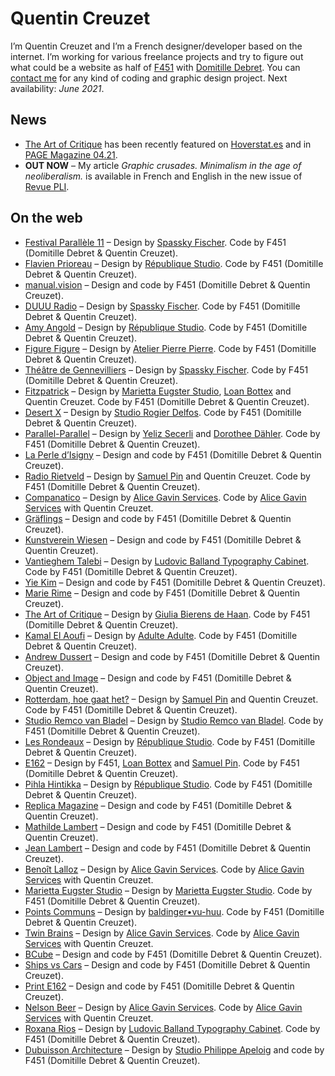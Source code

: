 # Quentin Creuzet

I’m Quentin Creuzet and I’m a French designer/developer based on the internet. I’m working for various freelance projects and try to figure out what could be a website as half of [F451](https://f451.faith) with [Domitille Debret](http://domitilledebret.net).
You can [contact me](mailto:quentin@f451.faith) for any kind of coding and graphic design project. Next availability: _June 2021_.

## News

- [The Art of Critique](https://theartofcritique.rietveldacademie.nl) has been recently featured on [Hoverstat.es](https://www.hoverstat.es/features/the-art-of-critique) and in [PAGE Magazine 04.21](https://page-online.de).
- **OUT NOW** – My article _Graphic crusades. Minimalism in the age of neoliberalism._ is available in French and English in the new issue of [Revue PLI](https://pli-editions.com).

## On the web

- [Festival Parallèle 11](https://festival11.plateformeparallele.com/programme) – Design by [Spassky Fischer](http://spassky-fischer.fr). Code by F451 (Domitille Debret & Quentin Creuzet).
- [Flavien Prioreau](https://flavienprioreau.com) – Design by [République Studio](https://www.republique.studio). Code by F451 (Domitille Debret & Quentin Creuzet).
- [manual.vision](https://manual.vision) – Design and code by F451 (Domitille Debret & Quentin Creuzet).
- [DUUU Radio](https://duuuradio.fr) – Design by [Spassky Fischer](http://spassky-fischer.fr). Code by F451 (Domitille Debret & Quentin Creuzet).
- [Amy Angold](https://amyangold.com) – Design by [République Studio](https://www.republique.studio). Code by F451 (Domitille Debret & Quentin Creuzet).
- [Figure Figure](https://figurefigure.fr) – Design by [Atelier Pierre Pierre](http://pierre-pierre.com). Code by F451 (Domitille Debret & Quentin Creuzet).
- [Théâtre de Gennevilliers](https://theatredegennevilliers.fr) – Design by [Spassky Fischer](http://spassky-fischer.fr). Code by F451 (Domitille Debret & Quentin Creuzet).
- [Fitzpatrick](https://fitzpatrick.gallery) – Design by [Marietta Eugster Studio](https://mariettaeugster.com), [Loan Bottex](https://loanbottex.tumblr.com) and Quentin Creuzet. Code by F451 (Domitille Debret & Quentin Creuzet).
- [Desert X](https://desertx.org) – Design by [Studio Rogier Delfos](https://rogierdelfos.net). Code by F451 (Domitille Debret & Quentin Creuzet).
- [Parallel-Parallel](https://parallel-parallel.com) – Design by [Yeliz Secerli](http://yelizsecerli.com) and [Dorothee Dähler](https://dorotheedaehler.ch). Code by F451 (Domitille Debret & Quentin Creuzet).
- [La Perle d’Isigny](https://laperledisigny.fr) – Design and code by F451 (Domitille Debret & Quentin Creuzet).
- [Radio Rietveld](https://radio.rietveldacademie.nl) – Design by [Samuel Pin](http://samuelpin.fr) and Quentin Creuzet. Code by F451 (Domitille Debret & Quentin Creuzet).
- [Companatico](https://companatico.com) – Design by [Alice Gavin Services](http://alicegavin.xyz). Code by [Alice Gavin Services](http://alicegavin.xyz) with Quentin Creuzet.
- [Gräflings](https://grafling.org) – Design and code by F451 (Domitille Debret & Quentin Creuzet).
- [Kunstverein Wiesen](http://kunstverein-wiesen.de) – Design and code by F451 (Domitille Debret & Quentin Creuzet).
- [Vantieghem Talebi](https://vantieghemtalebi.com) – Design by [Ludovic Balland Typography Cabinet](http://ludovic-balland.com). Code by F451 (Domitille Debret & Quentin Creuzet).
- [Yie Kim](https://yiekim.com) – Design and code by F451 (Domitille Debret & Quentin Creuzet).
- [Marie Rime](https://marierime.com) – Design and code by F451 (Domitille Debret & Quentin Creuzet).
- [The Art of Critique](https://theartofcritique.rietveldacademie.nl) – Design by [Giulia Bierens de Haan](https://www.giuliabierensdehaan.com). Code by F451 (Domitille Debret & Quentin Creuzet).
- [Kamal El Aoufi](https://kamalelaoufi.com) – Design by [Adulte Adulte](http://www.adulte-adulte.fr). Code by F451 (Domitille Debret & Quentin Creuzet).
- [Andrew Dussert](http://andrewdussert.com) – Design and code by F451 (Domitille Debret & Quentin Creuzet).
- [Object and Image](https://object-image.com) – Design and code by F451 (Domitille Debret & Quentin Creuzet).
- [Rotterdam, hoe gaat het?](https://rotterdamhoegaathet.nl) – Design by [Samuel Pin](http://samuelpin.fr) and Quentin Creuzet. Code by F451 (Domitille Debret & Quentin Creuzet).
- [Studio Remco van Bladel](https://remcovanbladel.nl) – Design by [Studio Remco van Bladel](https://remcovanbladel.nl). Code by F451 (Domitille Debret & Quentin Creuzet).
- [Les Rondeaux](https://lesrondeaux.fr) – Design by [République Studio](https://www.republique.studio). Code by F451 (Domitille Debret & Quentin Creuzet).
- [E162](http://e162.eu) – Design by F451, [Loan Bottex](https://loanbottex.tumblr.com) and [Samuel Pin](http://samuelpin.fr). Code by F451 (Domitille Debret & Quentin Creuzet).
- [Pihla Hintikka](https://pihlahintikka.com) – Design by [République Studio](https://www.republique.studio). Code by F451 (Domitille Debret & Quentin Creuzet).
- [Replica Magazine](http://replica-magazine.com) – Design and code by F451 (Domitille Debret & Quentin Creuzet).
- [Mathilde Lambert](http://mathildelambert.com) – Design and code by F451 (Domitille Debret & Quentin Creuzet).
- [Jean Lambert](http://www.jeanlambert.com) – Design and code by F451 (Domitille Debret & Quentin Creuzet).
- [Benoît Lalloz](https://benoitlalloz.com) – Design by [Alice Gavin Services](http://alicegavin.xyz). Code by [Alice Gavin Services](http://alicegavin.xyz) with Quentin Creuzet.
- [Marietta Eugster Studio](https://mariettaeugster.com) – Design by [Marietta Eugster Studio](https://mariettaeugster.com). Code by F451 (Domitille Debret & Quentin Creuzet).
- [Points Communs](https://points-communs.com) – Design by [baldinger•vu-huu](http://www.baldingervuhuu.com). Code by F451 (Domitille Debret & Quentin Creuzet).
- [Twin Brains](https://twinbrainsfilms.com) – Design by [Alice Gavin Services](http://alicegavin.xyz). Code by [Alice Gavin Services](http://alicegavin.xyz) with Quentin Creuzet.
- [BCube](https://bcube.fr) – Design and code by F451 (Domitille Debret & Quentin Creuzet).
- [Ships vs Cars](http://www.shipsvscars.info) – Design and code by F451 (Domitille Debret & Quentin Creuzet).
- [Print E162](http://print.e162.eu) – Design and code by F451 (Domitille Debret & Quentin Creuzet).
- [Nelson Beer](http://nelsonbeer.net) – Design by [Alice Gavin Services](http://alicegavin.xyz). Code by [Alice Gavin Services](http://alicegavin.xyz) with Quentin Creuzet.
- [Roxana Rios](https://roxana-rios.com) – Design by [Ludovic Balland Typography Cabinet](http://ludovic-balland.com). Code by F451 (Domitille Debret & Quentin Creuzet).
- [Dubuisson Architecture](http://dubuisson-architecture.com) – Design by [Studio Philippe Apeloig](http://apeloig.com) and code by F451 (Domitille Debret & Quentin Creuzet).

